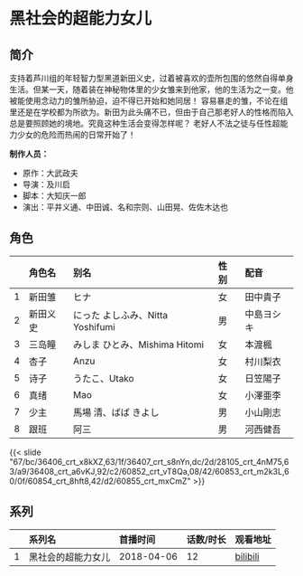 # 黑社会的超能力女儿


## 简介

支持着芦川组的年轻智力型黑道新田义史，过着被喜欢的壶所包围的悠然自得单身生活。但某一天，随着装在神秘物体里的少女雏来到他家，他的生活为之一变。他被能使用念动力的雏所胁迫，迫不得已开始和她同居！
容易暴走的雏，不论在组里还是在学校都为所欲为。新田为此头痛不已，但由于自己那老好人的性格而陷入总是要照顾她的境地。究竟这种生活会变得怎样呢？
老好人不法之徒与任性超能力少女的危险而热闹的日常开始了！

**制作人员：**
- 原作：大武政夫
- 导演：及川启
- 脚本：大知庆一郎
- 演出：平井义通、中田诚、名和宗则、山田晃、佐佐木达也

## 角色

|     |   角色名   |   别名  | 性别 |  配音  |
|:--- |:------  |:----      |:---  |:--   |
| 1 | 新田雏 | ヒナ | 女 | 田中貴子 |
| 2 | 新田义史 | にった よしふみ、Nitta Yoshifumi | 男 | 中島ヨシキ |
| 3 | 三岛瞳 | みしま ひとみ、Mishima Hitomi | 女 | 本渡楓 |
| 4 | 杏子 | Anzu | 女 | 村川梨衣 |
| 5 | 诗子 | うたこ、Utako | 女 | 日笠陽子 |
| 6 | 真绪 | Mao | 女 | 小澤亜李 |
| 7 | 少主 | 馬場 清、ばば きよし | 男 | 小山剛志 |
| 8 | 跟班 | 阿三 | 男 | 河西健吾 |

{{< slide "67/bc/36406_crt_x8kXZ,63/1f/36407_crt_s8nYn,dc/2d/28105_crt_4nM75,63/a9/36408_crt_a6vKJ,92/c2/60852_crt_vT8Qa,08/42/60853_crt_m2k3L,60/0f/60854_crt_8hft8,42/d2/60855_crt_mxCmZ" >}}

## 系列

|     |   系列名   |   首播时间  | 话数/时长  | 观看地址 |
|:---  |:------    |:----      |:---       |:---  |
| 1 | 黑社会的超能力女儿 | 2018-04-06 | 12 | [bilibili](https://www.bilibili.com/bangumi/play/ep200011)  |



